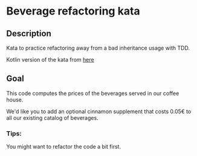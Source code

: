 # Beverage refactoring kata 

## Description

Kata to practice refactoring away from a bad inheritance usage with TDD.

Kotlin version of the kata from [here](https://github.com/trikitrok/beverages_pricing_refactoring_kata)

## Goal
This code computes the prices of the beverages served in our coffee house.

We'd like you to add an optional cinnamon supplement that costs 0.05€
to all our existing catalog of beverages.

### Tips:
You might want to refactor the code a bit first.
